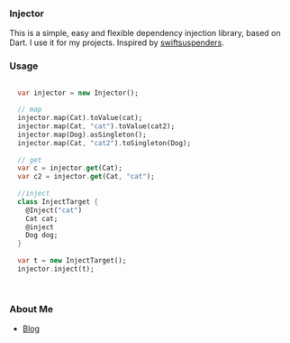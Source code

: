 ### Injector ###

This is a simple, easy and flexible dependency injection library, based on Dart. I use it for my projects. 
Inspired by [swiftsuspenders](https://github.com/robotlegs/swiftsuspenders).


### Usage ###

```dart

  var injector = new Injector();
  
  // map
  injector.map(Cat).toValue(cat);
  injector.map(Cat, "cat").toValue(cat2);
  injector.map(Dog).asSingleton();
  injector.map(Cat, "cat2").toSingleton(Dog);
  
  // get
  var c = injector.get(Cat);
  var c2 = injector.get(Cat, "cat");
  
  //inject
  class InjectTarget {
    @Inject("cat")
    Cat cat;
    @inject
    Dog dog;
  }
  
  var t = new InjectTarget();
  injector.inject(t);
  
  

```

### About Me ###

* [Blog](http://valorzhong.blogspot.com/)

